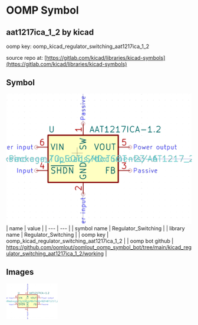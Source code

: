# OOMP Symbol  
## aat1217ica_1_2  by kicad  
  
oomp key: oomp_kicad_regulator_switching_aat1217ica_1_2  
  
source repo at: [https://gitlab.com/kicad/libraries/kicad-symbols](https://gitlab.com/kicad/libraries/kicad-symbols)  
## Symbol  
  
[![working.png](working_600.png)](working.png)  
| name | value | 
| --- | --- | 
| symbol name | Regulator_Switching | 
| library name | Regulator_Switching | 
| oomp key | oomp_kicad_regulator_switching_aat1217ica_1_2 | 
| oomp bot github | https://github.com/oomlout/oomlout_oomp_symbol_bot/tree/main/kicad_regulator_switching_aat1217ica_1_2/working | 
## Images  
  
[![working.png](working_140.png)](working.png)  
